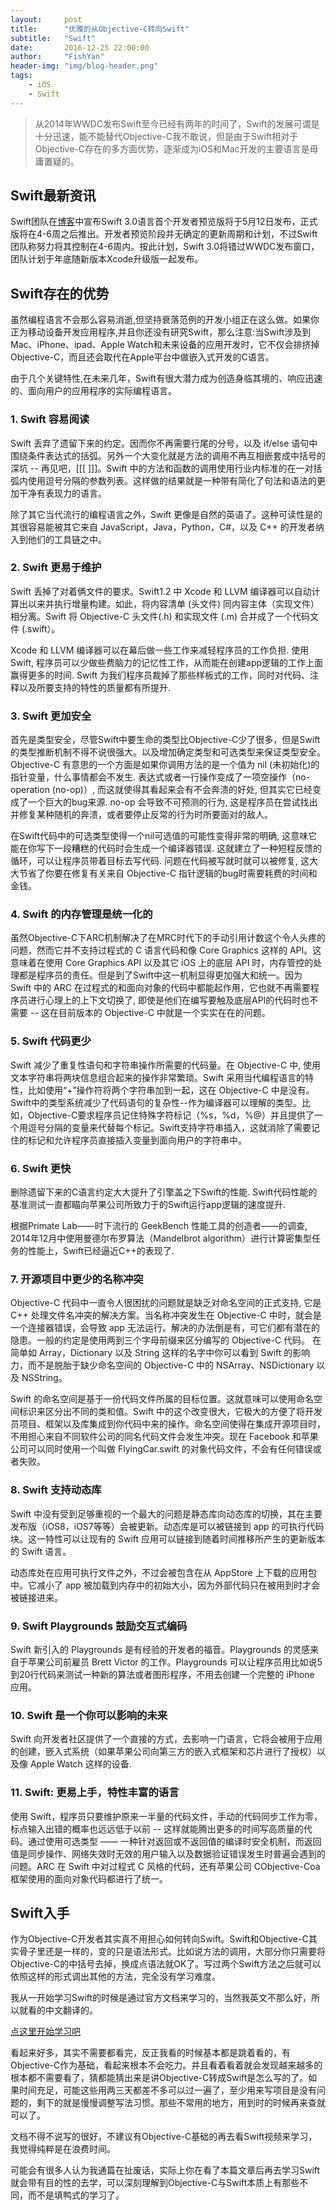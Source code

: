 ```yaml
---
layout:     post
title:      "优雅的从Objective-C转向Swift"
subtitle:   "Swift"
date:       2016-12-25 22:00:00
author:     "FishYan"
header-img: "img/blog-header.png"
tags:
    - iOS
    - Swift
---
```


> 从2014年WWDC发布Swift至今已经有两年的时间了，Swift的发展可谓是十分迅速，能不能替代Objective-C我不敢说，但是由于Swift相对于Objective-C存在的多方面优势，逐渐成为iOS和Mac开发的主要语言是毋庸置疑的。

## Swift最新资讯
Swift团队在[博客](https://swift.org/blog/swift-3-0-release-prObjective-Cess/)中宣布Swift 3.0语言首个开发者预览版将于5月12日发布，正式版将在4-6周之后推出。开发者预览阶段并无确定的更新周期和计划，不过Swift团队称努力将其控制在4-6周内。按此计划，Swift 3.0将错过WWDC发布窗口，团队计划于年底随新版本Xcode升级版一起发布。

## Swift存在的优势
虽然编程语言不会那么容易消逝,但坚持衰落范例的开发小组正在这么做。如果你正为移动设备开发应用程序,并且你还没有研究Swift，那么注意:当Swift涉及到Mac、iPhone、ipad、Apple Watch和未来设备的应用开发时，它不仅会排挤掉Objective-C，而且还会取代在Apple平台中做嵌入式开发的C语言。

由于几个关键特性,在未来几年，Swift有很大潜力成为创造身临其境的、响应迅速的、面向用户的应用程序的实际编程语言。

### **1. Swift 容易阅读**
Swift 丢弃了遗留下来的约定。因而你不再需要行尾的分号，以及 if/else 语句中围绕条件表达式的括弧。另外一个大变化就是方法的调用不再互相嵌套成中括号的深坑 -- 再见吧，[[[ ]]]。Swift 中的方法和函数的调用使用行业内标准的在一对括弧内使用逗号分隔的参数列表。这样做的结果就是一种带有简化了句法和语法的更加干净有表现力的语言。

除了其它当代流行的编程语言之外，Swift 更像是自然的英语了。这种可读性是的其很容易能被其它来自 JavaScript，Java，Python，C#，以及 C++ 的开发者纳入到他们的工具链之中。

### **2. Swift 更易于维护**
Swift 丢掉了对着俩文件的要求。Swift1.2 中 Xcode 和 LLVM 编译器可以自动计算出以来并执行增量构建。如此，将内容清单 (头文件) 同内容主体（实现文件）相分离。Swift 将 Objective-C 头文件(.h) 和实现文件 (.m) 合并成了一个代码文件 (.swift）。

Xcode 和 LLVM 编译器可以在幕后做一些工作来减轻程序员的工作负担. 使用 Swift, 程序员可以少做些费脑力的记忆性工作，从而能在创建app逻辑的工作上面赢得更多的时间. Swift 为我们程序员裁掉了那些样板式的工作，同时对代码、注释以及所要支持的特性的质量都有所提升.

### **3. Swift 更加安全**
首先是类型安全，尽管Swift中要生命的类型比Objective-C少了很多，但是Swift的类型推断机制不得不说很强大。以及增加确定类型和可选类型来保证类型安全。
Objective-C 有意思的一个方面是如果你调用方法的是一个值为 nil (未初始化)的指针变量，什么事情都会不发生. 表达式或者一行操作变成了一项空操作（no-operation (no-op)）, 而这就使得其看起来会有不会奔溃的好处, 但其实它已经变成了一个巨大的bug来源. no-op 会导致不可预测的行为, 这是程序员在尝试找出并修复某种随机的奔溃，或者要停止反常的行为时所要面对的敌人。

在Swift代码中的可选类型使得一个nil可选值的可能性变得非常的明确, 这意味它能在你写下一段糟糕的代码时会生成一个编译器错误. 这就建立了一种短程反馈的循环，可以让程序员带着目标去写代码. 问题在代码被写就时就可以被修复, 这大大节省了你要在修复有关来自 Objective-C 指针逻辑的bug时需要耗费的时间和金钱。

### **4. Swift 的内存管理是统一化的**
虽然Objective-C下ARC机制解决了在MRC时代下的手动引用计数这个令人头疼的问题，然而它并不支持过程式的 C 语言代码和像 Core Graphics 这样的 API。这意味着在使用 Core Graphics API 以及其它 iOS 上的底层 API 时，内存管控的处理都是程序员的责任。但是到了Swift中这一机制显得更加强大和统一。因为 Swift 中的 ARC 在过程式的和面向对象的代码中都能起作用，它也就不再需要程序员进行心理上的上下文切换了, 即使是他们在编写要触及底层API的代码时也不需要 -- 这在目前版本的 Objective-C 中就是一个实实在在的问题。

### **5. Swift 代码更少**
Swift 减少了重复性语句和字符串操作所需要的代码量。在 Objective-C 中, 使用文本字符串将两块信息组合起来的操作非常繁琐。Swift 采用当代编程语言的特性，比如使用“+”操作符将两个字符串加到一起，这在 Objective-C 中是没有。
Swift中的类型系统减少了代码语句的复杂性--作为编译器可以理解的类型。比如，Objective-C要求程序员记住特殊字符标记（%s，%d，%@）并且提供了一个用逗号分隔的变量来代替每个标记。Swift支持字符串插入，这就消除了需要记住的标记和允许程序员直接插入变量到面向用户的字符串中。

### **6. Swift 更快**
删除遗留下来的C语言约定大大提升了引擎盖之下Swift的性能. Swift代码性能的基准测试一直都瞄向苹果公司所致力于的Swift运行app逻辑的速度提升.

根据Primate Lab——时下流行的 GeekBench 性能工具的创造者——的调查, 2014年12月中使用曼德尔布罗算法（Mandelbrot algorithm）进行计算密集型任务的性能上，Swift已经逼近C++的表现了.

### **7. 开源项目中更少的名称冲突**
Objective-C 代码中一直令人很困扰的问题就是缺乏对命名空间的正式支持, 它是 C++ 处理文件名冲突的解决方案。当名称冲突发生在 Objective-C 中时，就会是一个连接器错误，会导致 app 无法运行。解决的办法倒是有，可它们都有潜在的隐患。一般的约定是使用两到三个字母前缀来区分编写的 Objective-C 代码。
在简单如 Array，Dictionary 以及 String 这样的名字中你可以看到 Swift 的影响力，而不是脱胎于缺少命名空间的 Objective-C 中的 NSArray、NSDictionary 以及 NSString。

Swift 的命名空间是基于一份代码文件所属的目标位置。这就意味可以使用命名空间标识来区分出不同的类和值。Swift 中的这个改变很大，它极大的方便了将开发员项目、框架以及库集成到你代码中来的操作。命名空间使得在集成开源项目时，不用担心来自不同软件公司的同名代码文件会发生冲突。现在 Facebook 和苹果公司可以同时使用一个叫做 FlyingCar.swift 的对象代码文件，不会有任何错误或者失败。

### **8. Swift 支持动态库**
Swift 中没有受到足够重视的一个最大的问题是静态库向动态库的切换，其在主要发布版（iOS8，iOS7等等）会被更新。动态库是可以被链接到 app 的可执行代码块。这一特性可以让现有的 Swift 应用可以链接到随着时间推移所产生的更新版本的 Swift 语言。

动态库处在应用可执行文件之外，不过会被包含在从 AppStore 上下载的应用包中。它减小了 app 被加载到内存中的初始大小，因为外部代码只在被用到时才会被链接进来。


### **9. Swift Playgrounds 鼓励交互式编码**
Swift 新引入的 Playgrounds 是有经验的开发者的福音。Playgrounds 的灵感来自于苹果公司前雇员 Brett Victor 的工作。Playgrounds 可以让程序员用比如说5到20行代码来测试一种新的算法或者图形程序，不用去创建一个完整的 iPhone 应用。

### **10. Swift 是一个你可以影响的未来**
Swift 向开发者社区提供了一个直接的方式，去影响一门语言，它将会被用于应用的创建，嵌入式系统（如果苹果公司向第三方的嵌入式框架和芯片进行了授权）以及像 Apple Watch 这样的设备.

### **11. Swift: 更易上手，特性丰富的语言**
使用 Swift，程序员只要维护原来一半量的代码文件，手动的代码同步工作为零，标点输入出错的概率也远远低于以前 -- 这样就能腾出更多的时间写高质量的代码。通过使用可选类型 —— 一种针对返回或不返回值的编译时安全机制，而返回值是同步操作、网络失效时无效的用户输入以及数据验证错误发生时普遍会遇到的问题。ARC 在 Swift 中对过程式 C 风格的代码，还有苹果公司 CObjective-Coa 框架使用的面向对象代码都进行了统一。

## Swift入手
作为Objective-C开发者其实真不用担心如何转向Swift。Swift和Objective-C其实骨子里还是一样的，变的只是语法形式。比如说方法的调用，大部分你只需要将Objective-C的中括号去掉，换成点语法就OK了。写过两个Swift方法之后就可以依照这样的形式调出其他的方法，完全没有学习难度。

我从一开始学习Swift的时候是通过官方文档来学习的，当然我英文不那么好，所以就看的中文翻译的。

[点这里开始学习吧](http://special.csdncms.csdn.net/the-swift-programming-language-in-chinese/Introduction.shtml)

看起来好多，其实不需要都看完，反正我看的时候基本都是跳着看的，有Objective-C作为基础，看起来根本不会吃力。并且看着看着就会发现越来越多的根本都不需要看了，猜都能猜出来是讲Objective-C转成Swift是怎么写的了。如果时间充足，可能这些用两三天都差不多可以过一遍了，至少用来写项目是没有问题的，剩下的就是慢慢调整写法习惯。那些不常用的地方，用到时的时候再来查就可以了。

文档不得不说写的很好，不建议有Objective-C基础的再去看Swift视频来学习，我觉得纯粹是在浪费时间。

可能会有很多人认为我通篇在扯废话，实际上你在看了本篇文章后再去学习Swift就会带有目的性的去学，可以深刻理解到Objective-C与Swift本质上有那些不同，而不是填鸭式的学习了。